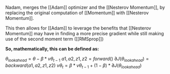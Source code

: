 Nadam, merges the [[Adam]] optimizer and the [[Nesterov Momentum]], by replacing the original computation of [[Momentum]] with [[Nesterov Momentum]].

This then allows for [[Adam]] to leverage the benefits that [[Nesterov Momentum]] may have in finding a more precise gradient while still making use of the second moment term ([[RMSprop]])

**So, mathematically, this can be defined as:**

$\theta_{lookahead} = \theta - \beta *  v\theta_{t-1}$
$a1, a2, z1, z2 = forward()$
$∂J(\theta_{lookahead}) = backward(a1, a2, z1, z2)$
$v\theta_t = \beta * v\theta_{t-1} + ( 1 - \beta) * ∂J(\theta_{lookahead})$
